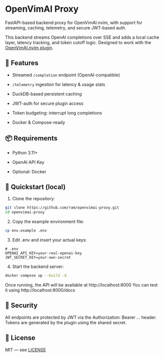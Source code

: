 # OpenVimAI Proxy

FastAPI-based backend proxy for OpenVimAI.nvim, with support for streaming, caching, telemetry, and secure JWT-based auth.

This backend streams OpenAI completions over SSE and adds a local cache layer, latency tracking, and token cutoff logic. Designed to work with the [OpenVimAI.nvim plugin](https://github.com/ram-rt/openvimai.nvim).


## 🚀 Features

- Streamed `/completion` endpoint (OpenAI-compatible)

- `/telemetry` ingestion for latency & usage stats

- DuckDB-based persistent caching

- JWT-auth for secure plugin access

- Token budgeting: interrupt long completions

- Docker & Compose-ready


## 📦 Requirements

- Python 3.11+

- OpenAI API Key

- Optional: Docker


## 🧪 Quickstart (local)

1. Clone the repository:
```bash
git clone https://github.com/ram/openvimai-proxy.git
cd openvimai-proxy
```

2. Copy the example environment file:
```bash
cp env.example .env
```

3. Edit .env and insert your actual keys:
```env
# .env
OPENAI_API_KEY=your-real-openai-key
JWT_SECRET_KEY=your-own-secret
```

4. Start the backend server:
```bash
docker compose up --build -d
```

Once running, the API will be available at http://localhost:8000
You can test it using http://localhost:8000/docs


## 🔐 Security

All endpoints are protected by JWT via the Authorization: Bearer ... header. Tokens are generated by the plugin using the shared secret.


## 📄 License

MIT — see [LICENSE](./LICENSE)
